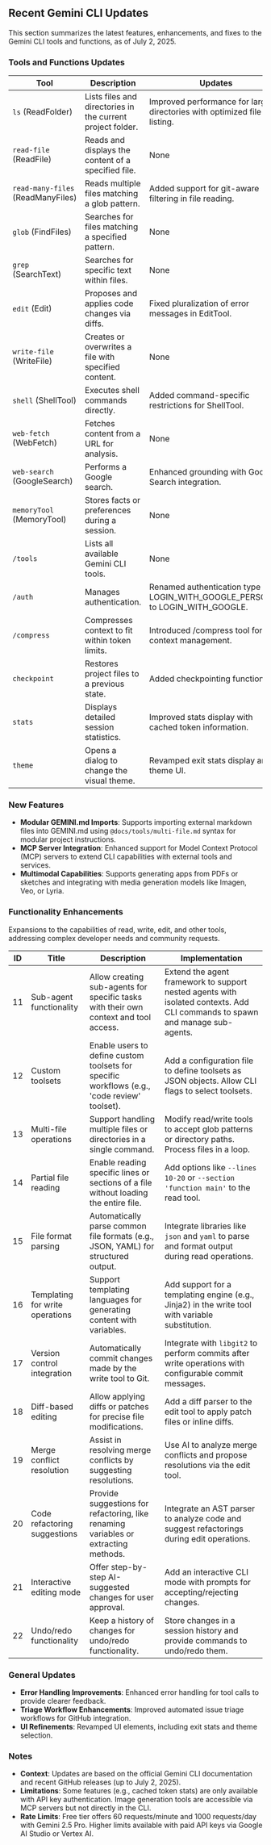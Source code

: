 ## Recent Gemini CLI Updates

This section summarizes the latest features, enhancements, and fixes to the Gemini CLI tools and functions, as of July 2, 2025.

### Tools and Functions Updates

| Tool                              | Description                                                | Updates                                                                      | Example                                                        |
| --------------------------------- | ---------------------------------------------------------- | ---------------------------------------------------------------------------- | -------------------------------------------------------------- |
| `ls` (ReadFolder)                 | Lists files and directories in the current project folder. | Improved performance for large directories with optimized file listing.      | `ls`                                                           |
| `read-file` (ReadFile)            | Reads and displays the content of a specified file.        | None                                                                         | `read-file src/index.js`                                       |
| `read-many-files` (ReadManyFiles) | Reads multiple files matching a glob pattern.              | Added support for git-aware filtering in file reading.                       | `read-many-files *.py`                                         |
| `glob` (FindFiles)                | Searches for files matching a specified pattern.           | None                                                                         | `glob **/*.json`                                               |
| `grep` (SearchText)               | Searches for specific text within files.                   | None                                                                         | `grep 'TODO' src/*.js`                                         |
| `edit` (Edit)                     | Proposes and applies code changes via diffs.               | Fixed pluralization of error messages in EditTool.                           | `edit src/index.js 'Add error handling to fetchData function'` |
| `write-file` (WriteFile)          | Creates or overwrites a file with specified content.       | None                                                                         | `write-file README.md 'Add project description'`               |
| `shell` (ShellTool)               | Executes shell commands directly.                          | Added command-specific restrictions for ShellTool.                           | `!npm install express`                                         |
| `web-fetch` (WebFetch)            | Fetches content from a URL for analysis.                   | None                                                                         | `web-fetch https://api.example.com/data`                       |
| `web-search` (GoogleSearch)       | Performs a Google search.                                  | Enhanced grounding with Google Search integration.                           | `web-search 'JavaScript async await tutorial'`                 |
| `memoryTool` (MemoryTool)         | Stores facts or preferences during a session.              | None                                                                         | `memoryTool 'Prefer async/await over promises'`                |
| `/tools`                          | Lists all available Gemini CLI tools.                      | None                                                                         | `/tools`                                                       |
| `/auth`                           | Manages authentication.                                    | Renamed authentication type LOGIN_WITH_GOOGLE_PERSONAL to LOGIN_WITH_GOOGLE. | `/auth`                                                        |
| `/compress`                       | Compresses context to fit within token limits.             | Introduced /compress tool for context management.                            | `/compress`                                                    |
| `checkpoint`                      | Restores project files to a previous state.                | Added checkpointing functionality.                                           | `checkpoint`                                                   |
| `stats`                           | Displays detailed session statistics.                      | Improved stats display with cached token information.                        | `stats`                                                        |
| `theme`                           | Opens a dialog to change the visual theme.                 | Revamped exit stats display and theme UI.                                    | `theme`                                                        |

### New Features

- **Modular GEMINI.md Imports**: Supports importing external markdown files into GEMINI.md using `@docs/tools/multi-file.md` syntax for modular project instructions.
- **MCP Server Integration**: Enhanced support for Model Context Protocol (MCP) servers to extend CLI capabilities with external tools and services.
- **Multimodal Capabilities**: Supports generating apps from PDFs or sketches and integrating with media generation models like Imagen, Veo, or Lyria.

### Functionality Enhancements
Expansions to the capabilities of read, write, edit, and other tools, addressing complex developer needs and community requests.

| ID  | Title                        | Description                                                                                | Implementation                                                                                             |
| --- | ---------------------------- | ------------------------------------------------------------------------------------------ | ---------------------------------------------------------------------------------------------------------- |
| 11  | Sub-agent functionality      | Allow creating sub-agents for specific tasks with their own context and tool access.       | Extend the agent framework to support nested agents with isolated contexts. Add CLI commands to spawn and manage sub-agents. |
| 12  | Custom toolsets              | Enable users to define custom toolsets for specific workflows (e.g., 'code review' toolset). | Add a configuration file to define toolsets as JSON objects. Allow CLI flags to select toolsets.         |
| 13  | Multi-file operations        | Support handling multiple files or directories in a single command.                        | Modify read/write tools to accept glob patterns or directory paths. Process files in a loop.               |
| 14  | Partial file reading         | Enable reading specific lines or sections of a file without loading the entire file.       | Add options like `--lines 10-20` or `--section 'function main'` to the read tool.                          |
| 15  | File format parsing          | Automatically parse common file formats (e.g., JSON, YAML) for structured output.          | Integrate libraries like `json` and `yaml` to parse and format output during read operations.              |
| 16  | Templating for write operations | Support templating languages for generating content with variables.                        | Add support for a templating engine (e.g., Jinja2) in the write tool with variable substitution.           |
| 17  | Version control integration  | Automatically commit changes made by the write tool to Git.                                | Integrate with `libgit2` to perform commits after write operations with configurable commit messages.      |
| 18  | Diff-based editing           | Allow applying diffs or patches for precise file modifications.                            | Add a diff parser to the edit tool to apply patch files or inline diffs.                                   |
| 19  | Merge conflict resolution    | Assist in resolving merge conflicts by suggesting resolutions.                             | Use AI to analyze merge conflicts and propose resolutions via the edit tool.                               |
| 20  | Code refactoring suggestions | Provide suggestions for refactoring, like renaming variables or extracting methods.        | Integrate an AST parser to analyze code and suggest refactorings during edit operations.                   |
| 21  | Interactive editing mode     | Offer step-by-step AI-suggested changes for user approval.                                 | Add an interactive CLI mode with prompts for accepting/rejecting changes.                                  |
| 22  | Undo/redo functionality      | Keep a history of changes for undo/redo functionality.                                     | Store changes in a session history and provide commands to undo/redo them.                                 |

### General Updates

- **Error Handling Improvements**: Enhanced error handling for tool calls to provide clearer feedback.
- **Triage Workflow Enhancements**: Improved automated issue triage workflows for GitHub integration.
- **UI Refinements**: Revamped UI elements, including exit stats and theme selection.

### Notes

- **Context**: Updates are based on the official Gemini CLI documentation and recent GitHub releases (up to July 2, 2025).
- **Limitations**: Some features (e.g., cached token stats) are only available with API key authentication. Image generation tools are accessible via MCP servers but not directly in the CLI.
- **Rate Limits**: Free tier offers 60 requests/minute and 1000 requests/day with Gemini 2.5 Pro. Higher limits available with paid API keys via Google AI Studio or Vertex AI.
